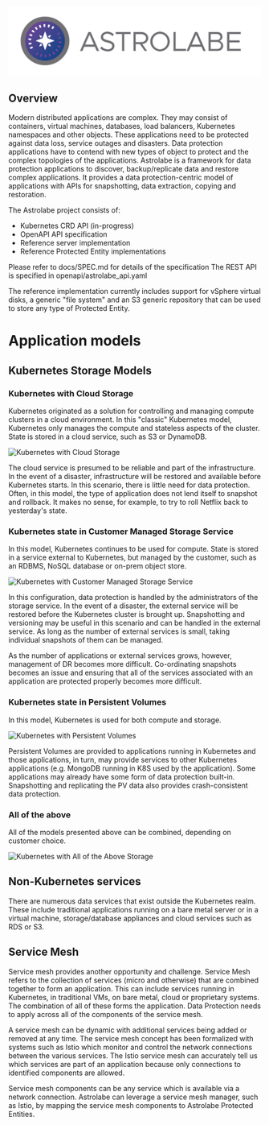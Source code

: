 ![](docs/images/402465-astrolabe-os-logo-FINAL.svg)

## Overview

Modern distributed applications are complex.  They may consist of containers,
virtual machines, databases, load balancers, Kubernetes namespaces and other
objects.  These applications need to be protected against data loss, service
outages and disasters.  Data protection applications have to contend with
new types of object to protect and the complex topologies of the applications.
Astrolabe is a framework for data protection applications to discover,
backup/replicate data and restore complex applications.  It provides a data
protection-centric model of applications with APIs for snapshotting, data 
extraction, copying and restoration.

The Astrolabe project consists of:

* Kubernetes CRD API (in-progress)
* OpenAPI API specification
* Reference server implementation
* Reference Protected Entity implementations

Please refer to docs/SPEC.md for details of the specification
The REST API is specified in openapi/astrolabe_api.yaml

The reference implementation currently includes support for vSphere virtual disks, a generic "file system" and an S3
generic repository that can be used to store any type of Protected Entity.

# Application models

## Kubernetes Storage Models

### Kubernetes with Cloud Storage
Kubernetes originated as a solution for controlling and managing compute
clusters in a cloud environment.  In this "classic" Kubernetes model, Kubernetes
only manages the compute and stateless aspects of the cluster.  State is stored in
a cloud service, such as S3 or DynamoDB.  

![Kubernetes with Cloud Storage](docs/images/k8sWCloudStorage.svg)


The cloud service is presumed to be reliable
and part of the infrastructure.  In the event of a disaster, infrastructure will be
restored and available before Kubernetes starts.  In this scenario, there is little need
for data protection.  Often, in this model, the type of application does not lend itself
to snapshot and rollback.  It makes no sense, for example, to try to roll Netflix back to
yesterday's state.

### Kubernetes state in Customer Managed Storage Service
In this model, Kubernetes continues to be used for compute.  State is stored in a service
external to Kubernetes, but managed by the customer, such as an RDBMS, NoSQL database or
on-prem object store.

![Kubernetes with Customer Managed Storage Service](docs/images/k8sWCustomerStorage.svg)

In this configuration, data protection is handled by the administrators of the storage service.
In the event of a disaster, the external service will be restored before the Kubernetes cluster
is brought up.  Snapshotting and versioning may be useful in this scenario and can be handled in the external service.  As long
as the number of external services is small, taking individual snapshots of them can be managed.

As the number of applications or external services grows, however, management of DR
becomes more difficult.  Co-ordinating snapshots becomes an issue and ensuring that all of
the services associated with an application are protected properly becomes more difficult.

### Kubernetes state in Persistent Volumes
In this model, Kubernetes is used for both compute and storage.  

![Kubernetes with Persistent Volumes](docs/images/k8sWPVs.svg)

Persistent Volumes are
provided to applications running in Kubernetes and those applications, in turn, may
provide services to other Kubernetes applications (e.g. MongoDB running in K8S used by
the application). Some applications may already have some form of data protection built-in.
Snapshotting and replicating the PV data also provides crash-consistent data protection.

### All of the above

All of the models presented above can be combined, depending on customer choice.

![Kubernetes with All of the Above Storage](docs/images/k8sAll.svg)

## Non-Kubernetes services

There are numerous data services that exist outside the Kubernetes realm.  These include traditional applications
running on a bare metal server or in a virtual machine, storage/database appliances and cloud services
such as RDS or S3.

## Service Mesh

Service mesh provides another opportunity and challenge.  Service Mesh refers to the collection of
services (micro and otherwise) that are combined together to form an application.  This can include
services running in Kubernetes, in traditional VMs, on bare metal, cloud or proprietary systems.  The
combination of all of these forms the application.  Data Protection needs to apply across all of the
components of the service mesh.

A service mesh can be dynamic with additional services being added or removed at any time.  The
service mesh concept has been formalized with systems such as Istio which monitor and control the network connections
between the various services.  The Istio service mesh can accurately tell us which
services are part of an application because only connections to identified components are allowed.

Service mesh components can be any service which is available via a network connection.  Astrolabe
can leverage a service mesh manager, such as Istio, by mapping the service mesh components to
Astrolabe Protected Entities.
